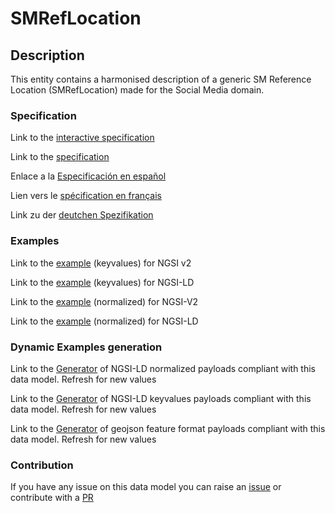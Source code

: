 # SMRefLocation

## Description 

This entity contains a harmonised description of a generic SM Reference Location (SMRefLocation) made for the Social Media domain.
### Specification

Link to the [interactive specification](https://swagger.lab.fiware.org/?url=https://github.com/smart-data-models/dataModel.SocialMedia/blob/master/SMRefLocation/swagger.yaml)

Link to the [specification](https://github.com/smart-data-models/dataModel.SocialMedia/blob/master/SMRefLocation/doc/spec.md)

Enlace a la [Especificación en español](https://github.com/smart-data-models/dataModel.SocialMedia/blob/master/SMRefLocation/doc/spec_ES.md)

Lien vers le [spécification en français](https://github.com/smart-data-models/dataModel.SocialMedia/blob/master/SMRefLocation/doc/spec_FR.md)

Link zu der [deutchen Spezifikation](https://github.com/smart-data-models/dataModel.SocialMedia/blob/master/SMRefLocation/doc/spec_DE.md)
### Examples

Link to the [example](https://github.com/smart-data-models/dataModel.SocialMedia/blob/master/SMRefLocation/examples/example.json) (keyvalues) for NGSI v2

Link to the [example](https://github.com/smart-data-models/dataModel.SocialMedia/blob/master/SMRefLocation/examples/example.jsonld) (keyvalues) for NGSI-LD

Link to the [example](https://github.com/smart-data-models/dataModel.SocialMedia/blob/master/SMRefLocation/examples/example-normalized.json) (normalized) for NGSI-V2

Link to the [example](https://github.com/smart-data-models/dataModel.SocialMedia/blob/master/SMRefLocation/examples/example-normalized.jsonld) (normalized) for NGSI-LD
### Dynamic Examples generation

Link to the [Generator](https://smartdatamodels.org/extra/ngsi-ld_generator_v0.92.php?schemaUrl=https://raw.githubusercontent.com/smart-data-models/dataModel.SocialMedia/master/SMRefLocation/schema.json&email=info@smartdatamodels.org) of NGSI-LD normalized payloads compliant with this data model. Refresh for new values

Link to the [Generator](https://smartdatamodels.org/extra/ngsi-ld_generator_keyvalues_v0.92.php?schemaUrl=https://raw.githubusercontent.com/smart-data-models/dataModel.SocialMedia/master/SMRefLocation/schema.json&email=info@smartdatamodels.org) of NGSI-LD keyvalues payloads compliant with this data model. Refresh for new values

Link to the [Generator](https://smartdatamodels.org/extra/geojson_features_generator_v1.0.php?schemaUrl=https://raw.githubusercontent.com/smart-data-models/dataModel.SocialMedia/master/SMRefLocation/schema.json&email=info@smartdatamodels.org) of geojson feature format payloads compliant with this data model. Refresh for new values
### Contribution

 If you have any issue on this data model you can raise an [issue](https://github.com/smart-data-models/dataModel.SocialMedia/issues)  or contribute with a [PR](https://github.com/smart-data-models/dataModel.SocialMedia/pulls)